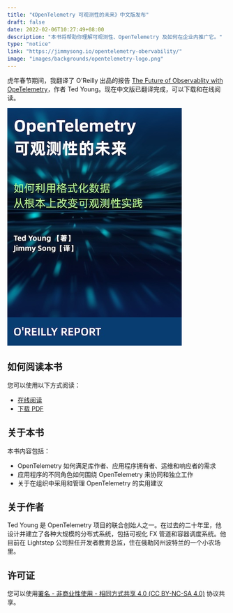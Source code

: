 ```yaml
---
title: "《OpenTelemetry 可观测性的未来》中文版发布"
draft: false
date: 2022-02-06T10:27:49+08:00
description: "本书将帮助你理解可观测性、OpenTelemetry 及如何在企业内推广它。"
type: "notice"
link: "https://jimmysong.io/opentelemetry-obervability/"
image: "images/backgrounds/opentelemetry-logo.png"
---
```


虎年春节期间，我翻译了 O'Reilly 出品的报告 [The Future of Observablity with OpeTelemetry](https://www.oreilly.com/library/view/the-future-of/9781098118433/)，作者 Ted Young。现在中文版已翻译完成，可以下载和在线阅读。

![《OpenTelemetry 可观测性的未来》中文版封面](cover.jpg)

## 如何阅读本书

您可以使用以下方式阅读：

- [在线阅读](https://jimmysong.io/opentelemetry-obervability)
- [下载 PDF](https://github.com/rootsongjc/opentelemetry-obervability/)

## 关于本书

本书内容包括：

- OpenTelemetry 如何满足库作者、应用程序拥有者、运维和响应者的需求
- 应用程序的不同角色如何围绕 OpenTelemetry 来协同和独立工作
- 关于在组织中采用和管理 OpenTelemetry 的实用建议

## 关于作者

Ted Young 是 OpenTelemetry 项目的联合创始人之一。在过去的二十年里，他设计并建立了各种大规模的分布式系统，包括可视化 FX 管道和容器调度系统。他目前在 Lightstep 公司担任开发者教育总监，住在俄勒冈州波特兰的一个小农场里。

## 许可证

您可以使用[署名 - 非商业性使用 - 相同方式共享 4.0 (CC BY-NC-SA 4.0)](https://creativecommons.org/licenses/by-nc-sa/4.0/deed.zh)  协议共享。
